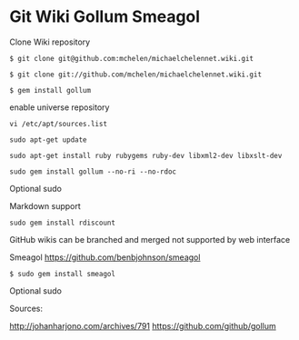 # Git Wiki Gollum Smeagol


Clone Wiki repository


```
$ git clone git@github.com:mchelen/michaelchelennet.wiki.git

```

```
$ git clone git://github.com/mchelen/michaelchelennet.wiki.git
```

```
$ gem install gollum
```

enable universe repository

```
vi /etc/apt/sources.list
```

```
sudo apt-get update
```

```
sudo apt-get install ruby rubygems ruby-dev libxml2-dev libxslt-dev
```

```
sudo gem install gollum --no-ri --no-rdoc
```
Optional sudo


Markdown support
```
sudo gem install rdiscount
```

GitHub wikis can be branched and merged
 not supported by web interface


Smeagol
https://github.com/benbjohnson/smeagol
```
$ sudo gem install smeagol
```
Optional sudo


Sources:

http://johanharjono.com/archives/791
https://github.com/github/gollum
